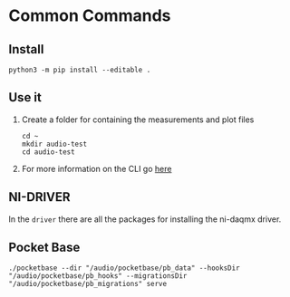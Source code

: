 # Common Commands

## Install

```console
python3 -m pip install --editable .
```

## Use it

1. Create a folder for containing the measurements and plot files

   ```console
   cd ~
   mkdir audio-test
   cd audio-test
   ```

2. For more information on the CLI go [here](https://micheleforesedev.github.io/audio_measurement/)

## NI-DRIVER

In the `driver` there are all the packages for installing the ni-daqmx driver.

## Pocket Base
```
./pocketbase --dir "/audio/pocketbase/pb_data" --hooksDir "/audio/pocketbase/pb_hooks" --migrationsDir "/audio/pocketbase/pb_migrations" serve
```